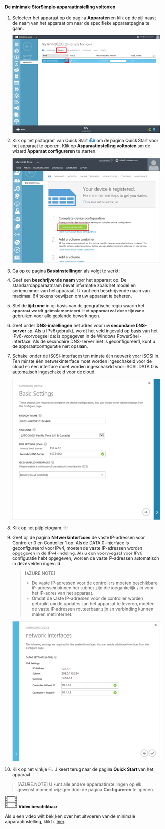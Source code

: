 <!--author=alkohli last changed: 9/17/15-->

#### De minimale StorSimple-apparaatinstelling voltooien

1. Selecteer het apparaat op de pagina **Apparaten** en klik op de pijl naast de naam van het apparaat om naar de specifieke apparaatpagina te gaan. 

    ![Pagina met apparaten terwijl het apparaat online is](./media/storsimple-complete-minimum-device-setup/HCS_DevicesPageM-include.png) 

2. Klik op het pictogram van Quick Start ![Pictogram Quick Start](./media/storsimple-complete-minimum-device-setup/HCS_QuickStartIcon-include.png) om de pagina Quick Start voor het apparaat te openen. Klik op **Apparaatinstelling voltooien** om de wizard **Apparaat configureren** te starten.

    ![De pagina Quick Start voor het apparaat](./media/storsimple-complete-minimum-device-setup/Device_Quick_Start_page_1M.png)

2. Ga op de pagina **Basisinstellingen** als volgt te werkt:
  1. Geef een **beschrijvende naam** voor het apparaat op. De standaardapparaatnaam bevat informatie zoals het model en serienummer van het apparaat. U kunt een beschrijvende naam van maximaal 64 tekens toewijzen om uw apparaat te beheren.
  2. Stel de **tijdzone** in op basis van de geografische regio waarin het apparaat wordt geïmplementeerd. Het apparaat zal deze tijdzone gebruiken voor alle geplande bewerkingen.
  3. Geef onder **DNS-instellingen** het adres voor uw **secundaire DNS-server** op. Als u IPv6 gebruikt, wordt het veld ingevuld op basis van het IPv6-voorvoegsel dat is opgegeven in de Windows PowerShell-interface. 
  Als de secundaire DNS-server niet is geconfigureerd, kunt u de apparaatconfiguratie niet opslaan.
  4. Schakel onder de iSCSI-interfaces ten minste één netwerk voor iSCSI in. Ten minste één netwerkinterface moet worden ingeschakeld voor de cloud en één interface moet worden ingeschakeld voor iSCSI. DATA 0 is automatisch ingeschakeld voor de cloud.
 
      ![Basisinstellingen voor de minimale StorSimple-apparaatinstelling](./media/storsimple-complete-minimum-device-setup/HCS_MinDeviceSetupBasicSettings1-include.png)

3. Klik op het pijlpictogram. ![StorSimple-pijlpictogram](./media/storsimple-complete-minimum-device-setup/HCS_ArrowIcon-include.png)

4. Geef op de pagina **Netwerkinterfaces** de vaste IP-adressen voor Controller 0 en Controller 1 op. Als de DATA 0-interface is geconfigureerd voor IPv4, moeten de vaste IP-adressen worden opgegeven in de IPv4-indeling. Als u een voorvoegsel voor IPv6-configuratie hebt opgegeven, worden de vaste IP-adressen automatisch in deze velden ingevuld.


    > [AZURE.NOTE] 
    > 
    > - De vaste IP-adressen voor de controllers moeten beschikbare IP-adressen binnen het subnet zijn die toegankelijk zijn voor het IP-adres van het apparaat.
    > - Omdat de vaste IP-adressen voor de controller worden gebruikt om de updates aan het apparaat te leveren, moeten de vaste IP-adressen routeerbaar zijn en verbinding kunnen maken met internet.

    ![Netwerkinterfaces voor de minimale StorSimple-apparaatinstelling](./media/storsimple-complete-minimum-device-setup/HCS_MinDeviceSetupNetworkInterfaces2-include.png)

5. Klik op het vinkje ![Vinkje voor StorSimple](./media/storsimple-complete-minimum-device-setup/HCS_CheckIcon-include.png).
  U keert terug naar de pagina **Quick Start** van het apparaat.

 > [AZURE.NOTE] U kunt alle andere apparaatinstellingen op elk gewenst moment wijzigen door de pagina **Configureren** te openen.

![Video beschikbaar](./media/storsimple-complete-minimum-device-setup/Video_icon.png) **Video beschikbaar**

Als u een video wilt bekijken over het uitvoeren van de minimale apparaatinstelling, klikt u [hier](https://azure.microsoft.com/documentation/videos/minimum-storsimple-device-setup/).


<!--HONumber=Jun16_HO2-->



